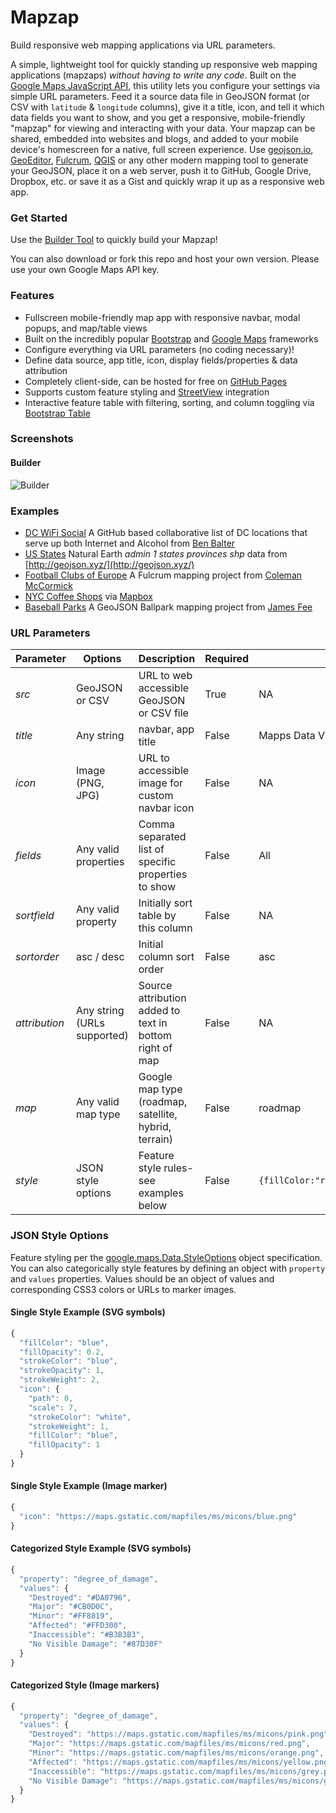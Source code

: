 # Mapzap

Build responsive web mapping applications via URL parameters.

A simple, lightweight tool for quickly standing up responsive web mapping applications (mapzaps) _without having to write any code_. Built on the [Google Maps JavaScript API](https://developers.google.com/maps/web/), this utility lets you configure your settings via simple URL parameters. Feed it a source data file in GeoJSON format (or CSV with `latitude` & `longitude` columns), give it a title, icon, and tell it which data fields you want to show, and you get a responsive, mobile-friendly "mapzap" for viewing and interacting with your data. Your mapzap can be shared, embedded into websites and blogs, and added to your mobile device's homescreen for a native, full screen experience. Use [geojson.io](http://geojson.io/), [GeoEditor](https://geoeditor.maptiler.com), [Fulcrum](http://www.fulcrumapp.com/), [QGIS](https://www.qgis.org/) or any other modern mapping tool to generate your GeoJSON, place it on a web server, push it to GitHub, Google Drive, Dropbox, etc. or save it as a Gist and quickly wrap it up as a responsive web app.

### Get Started

Use the [Builder Tool](https://bmcbride.github.io/mapzap/build.html) to quickly build your Mapzap!

You can also download or fork this repo and host your own version. Please use your own Google Maps API key.

### Features

- Fullscreen mobile-friendly map app with responsive navbar, modal popups, and map/table views
- Built on the incredibly popular [Bootstrap](http://getbootstrap.com/) and [Google Maps](https://developers.google.com/maps/web/) frameworks
- Configure everything via URL parameters (no coding necessary)!
- Define data source, app title, icon, display fields/properties & data attribution
- Completely client-side, can be hosted for free on [GitHub Pages](https://pages.github.com/)
- Supports custom feature styling and [StreetView](https://www.google.com/streetview/understand/) integration
- Interactive feature table with filtering, sorting, and column toggling via [Bootstrap Table](http://bootstrap-table.wenzhixin.net.cn/)

### Screenshots

#### Builder
![Builder](https://bmcbride.github.io/mapzap/screenshots/builder.png)

### Examples

- [DC WiFi Social](https://bmcbride.github.io/mapzap/?src=https://raw.githubusercontent.com/benbalter/dc-wifi-social/master/bars.geojson&fields=name,address&title=DC%20WiFi%20Social&sortfield=name&attribution=https://github.com/benbalter/dc-wifi-social) A GitHub based collaborative list of DC locations that serve up both Internet and Alcohol from [Ben Balter](https://github.com/benbalter/dc-wifi-social)
- [US States](https://bmcbride.github.io/mapzap/?src=https%3A%2F%2Fd2ad6b4ur7yvpq.cloudfront.net%2Fnaturalearth-3.3.0%2Fne_110m_admin_1_states_provinces_shp.geojson&icon=https%3A%2F%2Fupload.wikimedia.org%2Fwikipedia%2Fen%2Fthumb%2Fa%2Fa4%2FFlag_of_the_United_States.svg%2F320px-Flag_of_the_United_States.svg.png&title=US%20States&fields=region%2Cname%2Cname_alt%2Cadm1_code%2Cwikipedia&attribution=http%3A%2F%2Fgeojson.xyz&map=roadmap&sortfield=name&sortorder=asc&style=%7B%0A%20%20%22property%22%3A%20%22region%22%2C%0A%20%20%22values%22%3A%20%7B%0A%20%20%20%20%22West%22%3A%20%22%23DA0796%22%2C%0A%20%20%20%20%22South%22%3A%20%22%23CB0D0C%22%2C%0A%20%20%20%20%22Northeast%22%3A%20%22%23FF8819%22%2C%0A%20%20%20%20%22Midwest%22%3A%20%22%23FFD300%22%0A%20%20%7D%0A%7D) Natural Earth _admin 1 states provinces shp_ data from [http://geojson.xyz/](http://geojson.xyz/)
- [Football Clubs of Europe](https://bmcbride.github.io/mapzap/?src=https://web.fulcrumapp.com/shares/82982e4c55707a34.geojson&fields=name,full_name,ground,league,city,state_province,country,photo&title=Football%20Clubs%20of%20Europe&sortfield=name&attribution=Courtesy%20of%20Coleman%20McCormick) A Fulcrum mapping project from [Coleman McCormick](https://github.com/colemanm/)
- [NYC Coffee Shops](https://bmcbride.github.io/mapzap/?src=https://api.tiles.mapbox.com/v3/mapbox.o11ipb8h/markers.geojson&fields=name,description&title=NYC%20Coffee%20Shops&sortfield=name&attribution=Courtesy%20of%20Mapbox) via [Mapbox](https://www.mapbox.com/blog/open-web-geojson/)
- [Baseball Parks](https://bmcbride.github.io/mapzap/?src=https://raw.githubusercontent.com/cageyjames/GeoJSON-Ballparks/master/ballparks.geojson&fields=Ballpark,Team,League,Class&title=GeoJSON%20Ballparks&sortfield=Ballpark&attribution=https://github.com/cageyjames/GeoJSON-Ballparks&style={%22icon%22:{%22path%22:0,%22scale%22:4,%22strokeColor%22:%22white%22,%22strokeWeight%22:1,%22fillColor%22:%22orange%22,%22fillOpacity%22:1}}) A GeoJSON Ballpark mapping project from [James Fee](https://github.com/cageyjames/GeoJSON-Ballparks)

### URL Parameters

| Parameter     | Options                     | Description                                             | Required | Default           |
| ------------- | --------------------------- | ------------------------------------------------------- | -------- | ----------------- |
| _src_         | GeoJSON or CSV              | URL to web accessible GeoJSON or CSV file               | True     | NA                |
| _title_       | Any string                  | navbar, app title                                       | False    | Mapps Data Viewer |
| _icon_        | Image (PNG, JPG)            | URL to accessible image for custom navbar icon          | False    | NA                |
| _fields_      | Any valid properties        | Comma separated list of specific properties to show     | False    | All               |
| _sortfield_   | Any valid property          | Initially sort table by this column                     | False    | NA                |
| _sortorder_   | asc / desc                  | Initial column sort order                               | False    | asc               |
| _attribution_ | Any string (URLs supported) | Source attribution added to text in bottom right of map | False    | NA                |
| _map_         | Any valid map type          | Google map type (roadmap, satellite, hybrid, terrain)   | False    | roadmap           |
| _style_       | JSON style options          | Feature style rules- see examples below                 | False    | `{fillColor:"red","fillOpacity":"0.2","strokeColor":"red","strokeOpacity":"1","strokeWeight":"2"}` |

### JSON Style Options

Feature styling per the [google.maps.Data.StyleOptions](https://developers.google.com/maps/documentation/javascript/3.exp/reference#Data.StyleOptions) object specification. You can also categorically style features by defining an object with `property` and `values` properties. Values should be an object of values and corresponding CSS3 colors or URLs to marker images.

#### Single Style Example (SVG symbols)

```js
{
  "fillColor": "blue",
  "fillOpacity": 0.2,
  "strokeColor": "blue",
  "strokeOpacity": 1,
  "strokeWeight": 2,
  "icon": {
    "path": 0,
    "scale": 7,
    "strokeColor": "white",
    "strokeWeight": 1,
    "fillColor": "blue",
    "fillOpacity": 1
  }
}
```

#### Single Style Example (Image marker)

```js
{
  "icon": "https://maps.gstatic.com/mapfiles/ms/micons/blue.png"
}
```

#### Categorized Style Example (SVG symbols)

```js
{
  "property": "degree_of_damage",
  "values": {
    "Destroyed": "#DA0796",
    "Major": "#CB0D0C",
    "Minor": "#FF8819",
    "Affected": "#FFD300",
    "Inaccessible": "#B3B3B3",
    "No Visible Damage": "#87D30F"
  }
}
```

#### Categorized Style (Image markers)

```js
{
  "property": "degree_of_damage",
  "values": {
    "Destroyed": "https://maps.gstatic.com/mapfiles/ms/micons/pink.png",
    "Major": "https://maps.gstatic.com/mapfiles/ms/micons/red.png",
    "Minor": "https://maps.gstatic.com/mapfiles/ms/micons/orange.png",
    "Affected": "https://maps.gstatic.com/mapfiles/ms/micons/yellow.png",
    "Inaccessible": "https://maps.gstatic.com/mapfiles/ms/micons/grey.png",
    "No Visible Damage": "https://maps.gstatic.com/mapfiles/ms/micons/green.png"
  }
}
```
